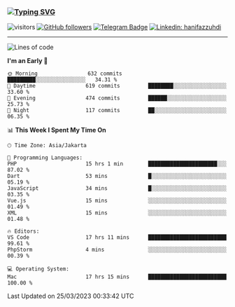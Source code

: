 ### [![Typing SVG](https://readme-typing-svg.herokuapp.com?font=lato&size=22&lines=Hi+There+👋)](https://git.io/typing-svg) 

![visitors](https://visitor-badge.glitch.me/badge?page_id=hanifazzuhdi.hanifazzuhdi)
[![GitHub followers](https://img.shields.io/github/followers/hanifazzuhdi?label=Follow&style=social)](https://github.com/hanifazzuhdi/?tab=follow) 
[![Telegram Badge](https://img.shields.io/badge/-hanif0198-blue?style=social&logo=telegram&link=https://www.t.me/hanif0198/)](https://www.t.me/hanif0198/) 
[![Linkedin: hanifazzuhdi](https://img.shields.io/badge/-hanifazzuhdi-blue?style=flat-square&logo=Linkedin&logoColor=white&link=https://www.linkedin.com/in/hanif-az-zuhdi-69688019b/)](https://www.linkedin.com/in/hanif-az-zuhdi-69688019b/) 

<hr/>

<!--START_SECTION:waka-->
![Lines of code](https://img.shields.io/badge/From%20Hello%20World%20I%27ve%20Written-17.1%20million%20lines%20of%20code-blue)

**I'm an Early 🐤** 

```text
🌞 Morning                632 commits         █████████░░░░░░░░░░░░░░░░   34.31 % 
🌆 Daytime                619 commits         ████████░░░░░░░░░░░░░░░░░   33.60 % 
🌃 Evening                474 commits         ██████░░░░░░░░░░░░░░░░░░░   25.73 % 
🌙 Night                  117 commits         ██░░░░░░░░░░░░░░░░░░░░░░░   06.35 % 
```


📊 **This Week I Spent My Time On** 

```text
🕑︎ Time Zone: Asia/Jakarta

💬 Programming Languages: 
PHP                      15 hrs 1 min        ██████████████████████░░░   87.02 % 
Dart                     53 mins             █░░░░░░░░░░░░░░░░░░░░░░░░   05.19 % 
JavaScript               34 mins             █░░░░░░░░░░░░░░░░░░░░░░░░   03.35 % 
Vue.js                   15 mins             ░░░░░░░░░░░░░░░░░░░░░░░░░   01.49 % 
XML                      15 mins             ░░░░░░░░░░░░░░░░░░░░░░░░░   01.48 % 

🔥 Editors: 
VS Code                  17 hrs 11 mins      █████████████████████████   99.61 % 
PhpStorm                 4 mins              ░░░░░░░░░░░░░░░░░░░░░░░░░   00.39 % 

💻 Operating System: 
Mac                      17 hrs 15 mins      █████████████████████████   100.00 % 
```


 Last Updated on 25/03/2023 00:33:42 UTC
<!--END_SECTION:waka-->
